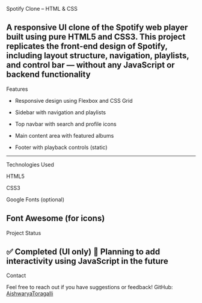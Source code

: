  Spotify Clone – HTML & CSS
 
A responsive UI clone of the Spotify web player built using pure HTML5 and CSS3. This project replicates the front-end design of Spotify, including layout structure, navigation, playlists, and control bar — without any JavaScript or backend functionality
------------
 Features
 
* Responsive design using Flexbox and CSS Grid

* Sidebar with navigation and playlists

* Top navbar with search and profile icons

* Main content area with featured albums

* Footer with playback controls (static)
----------
Technologies Used

HTML5

CSS3

Google Fonts (optional)

Font Awesome (for icons)
-------------
 Project Status
 
✅ Completed (UI only)
🚧 Planning to add interactivity using JavaScript in the future
---------
Contact

Feel free to reach out if you have suggestions or feedback!
GitHub: [AishwaryaToragalli](https://github.com/AishwaryaToragalli)



